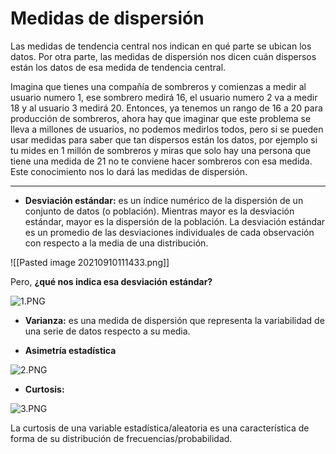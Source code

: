 # Medidas de dispersión
Las medidas de tendencia central nos indican en qué parte se ubican los datos. Por otra parte, las medidas de dispersión nos dicen cuán dispersos están los datos de esa medida de tendencia central.


Imagina que tienes una compañía de sombreros y comienzas a medir al usuario numero 1, ese sombrero medirá 16, el usuario numero 2 va a medir 18 y al usuario 3 medirá 20. Entonces, ya tenemos un rango de 16 a 20 para producción de sombreros, ahora hay que imaginar que este problema se lleva a millones de usuarios, no podemos medirlos todos, pero si se pueden usar medidas para saber que tan dispersos están los datos, por ejemplo si tu mides en 1 millón de sombreros y miras que solo hay una persona que tiene una medida de 21 no te conviene hacer sombreros con esa medida. Este conocimiento nos lo dará las medidas de dispersión.

---

-   **Desviación estándar:** es un índice numérico de la dispersión de un conjunto de datos (o población). Mientras mayor es la desviación estándar, mayor es la dispersión de la población. La desviación estándar es un promedio de las desviaciones individuales de cada observación con respecto a la media de una distribución.

![[Pasted image 20210910111433.png]]

Pero, **¿qué nos indica esa desviación estándar?**

![1.PNG](https://static.platzi.com/media/user_upload/1-ccbc83cc-5f22-4c8b-8d88-bc3ba050b216.jpg)

-   **Varianza:** es una medida de dispersión que representa la variabilidad de una serie de datos respecto a su media.
    
-   **Asimetría estadística**
    

![2.PNG](https://static.platzi.com/media/user_upload/2-c89131ae-ecce-407c-8234-c692a28ebc90.jpg)

-   **Curtosis:**

![3.PNG](https://static.platzi.com/media/user_upload/3-fa681877-676b-4f3c-836a-904595882fa8.jpg)

La curtosis de una variable estadística/aleatoria es una característica de forma de su distribución de frecuencias/probabilidad.